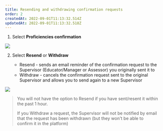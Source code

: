 ```yaml
---
title: Resending and withdrawing confirmation requests​
order: 2
createdAt: 2022-09-01T11:13:32.514Z
updatedAt: 2022-09-01T11:13:32.518Z
---
```

1. ​Select **Proficiencies confirmation**

![](/img/l_learning-contract_6_n.png)

2. Select **Resend** or **Withdraw**​

   * Resend - sends an email reminder of the confirmation request to the Supervisor (Educator/Manager or Assessor) you originally sent it to
   * Withdraw - cancels the confirmation request sent to the original Supervisor and allows you to send again to a new Supervisor  

![](/img/l_learning-contract_11.png)

> You will not have the option to Resend if you have sent/resent it within the past 1 hour.
>
> If you Withdraw a request, the Supervisor will not be notified by email that the request has been withdrawn (but they won't be able to confirm it in the platform)